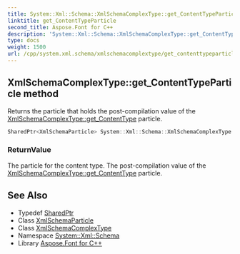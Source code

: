 ```yaml
---
title: System::Xml::Schema::XmlSchemaComplexType::get_ContentTypeParticle method
linktitle: get_ContentTypeParticle
second_title: Aspose.Font for C++
description: 'System::Xml::Schema::XmlSchemaComplexType::get_ContentTypeParticle method. Returns the particle that holds the post-compilation value of the XmlSchemaComplexType::get_ContentType particle in C++.'
type: docs
weight: 1500
url: /cpp/system.xml.schema/xmlschemacomplextype/get_contenttypeparticle/
---
```

## XmlSchemaComplexType::get_ContentTypeParticle method


Returns the particle that holds the post-compilation value of the [XmlSchemaComplexType::get_ContentType](../get_contenttype/) particle.

```cpp
SharedPtr<XmlSchemaParticle> System::Xml::Schema::XmlSchemaComplexType::get_ContentTypeParticle()
```


### ReturnValue

The particle for the content type. The post-compilation value of the [XmlSchemaComplexType::get_ContentType](../get_contenttype/) particle.

## See Also

* Typedef [SharedPtr](../../../system/sharedptr/)
* Class [XmlSchemaParticle](../../xmlschemaparticle/)
* Class [XmlSchemaComplexType](../)
* Namespace [System::Xml::Schema](../../)
* Library [Aspose.Font for C++](../../../)
